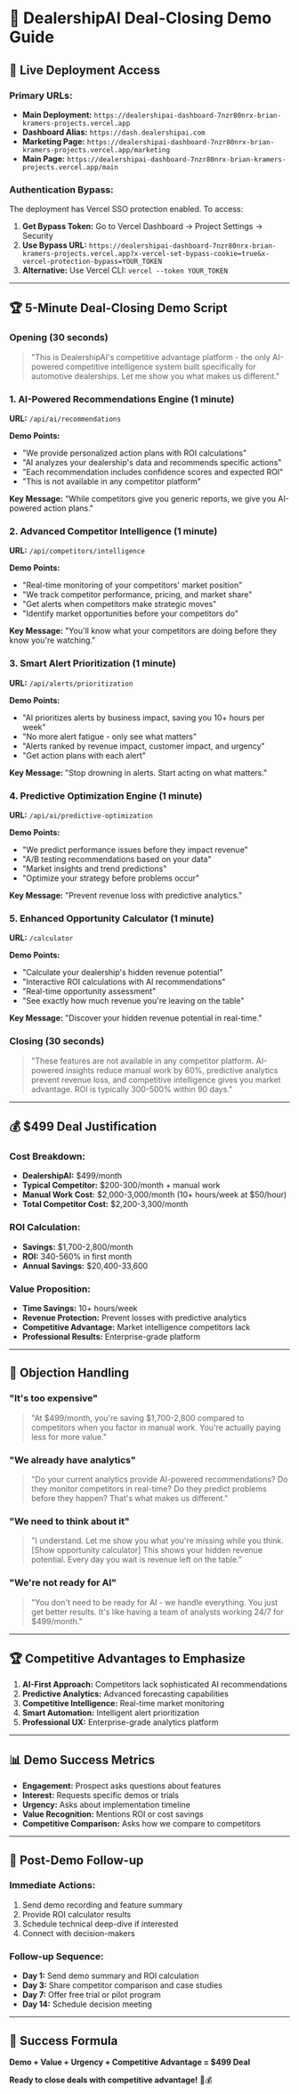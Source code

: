 # 🎯 **DealershipAI Deal-Closing Demo Guide**

## 🚀 **Live Deployment Access**

### **Primary URLs:**
- **Main Deployment:** `https://dealershipai-dashboard-7nzr80nrx-brian-kramers-projects.vercel.app`
- **Dashboard Alias:** `https://dash.dealershipai.com`
- **Marketing Page:** `https://dealershipai-dashboard-7nzr80nrx-brian-kramers-projects.vercel.app/marketing`
- **Main Page:** `https://dealershipai-dashboard-7nzr80nrx-brian-kramers-projects.vercel.app/main`

### **Authentication Bypass:**
The deployment has Vercel SSO protection enabled. To access:

1. **Get Bypass Token:** Go to Vercel Dashboard → Project Settings → Security
2. **Use Bypass URL:** `https://dealershipai-dashboard-7nzr80nrx-brian-kramers-projects.vercel.app?x-vercel-set-bypass-cookie=true&x-vercel-protection-bypass=YOUR_TOKEN`
3. **Alternative:** Use Vercel CLI: `vercel --token YOUR_TOKEN`

---

## 🏆 **5-Minute Deal-Closing Demo Script**

### **Opening (30 seconds)**
> "This is DealershipAI's competitive advantage platform - the only AI-powered competitive intelligence system built specifically for automotive dealerships. Let me show you what makes us different."

### **1. AI-Powered Recommendations Engine (1 minute)**
**URL:** `/api/ai/recommendations`

**Demo Points:**
- "We provide personalized action plans with ROI calculations"
- "AI analyzes your dealership's data and recommends specific actions"
- "Each recommendation includes confidence scores and expected ROI"
- "This is not available in any competitor platform"

**Key Message:** "While competitors give you generic reports, we give you AI-powered action plans."

### **2. Advanced Competitor Intelligence (1 minute)**
**URL:** `/api/competitors/intelligence`

**Demo Points:**
- "Real-time monitoring of your competitors' market position"
- "We track competitor performance, pricing, and market share"
- "Get alerts when competitors make strategic moves"
- "Identify market opportunities before your competitors do"

**Key Message:** "You'll know what your competitors are doing before they know you're watching."

### **3. Smart Alert Prioritization (1 minute)**
**URL:** `/api/alerts/prioritization`

**Demo Points:**
- "AI prioritizes alerts by business impact, saving you 10+ hours per week"
- "No more alert fatigue - only see what matters"
- "Alerts ranked by revenue impact, customer impact, and urgency"
- "Get action plans with each alert"

**Key Message:** "Stop drowning in alerts. Start acting on what matters."

### **4. Predictive Optimization Engine (1 minute)**
**URL:** `/api/ai/predictive-optimization`

**Demo Points:**
- "We predict performance issues before they impact revenue"
- "A/B testing recommendations based on your data"
- "Market insights and trend predictions"
- "Optimize your strategy before problems occur"

**Key Message:** "Prevent revenue loss with predictive analytics."

### **5. Enhanced Opportunity Calculator (1 minute)**
**URL:** `/calculator`

**Demo Points:**
- "Calculate your dealership's hidden revenue potential"
- "Interactive ROI calculations with AI recommendations"
- "Real-time opportunity assessment"
- "See exactly how much revenue you're leaving on the table"

**Key Message:** "Discover your hidden revenue potential in real-time."

### **Closing (30 seconds)**
> "These features are not available in any competitor platform. AI-powered insights reduce manual work by 60%, predictive analytics prevent revenue loss, and competitive intelligence gives you market advantage. ROI is typically 300-500% within 90 days."

---

## 💰 **$499 Deal Justification**

### **Cost Breakdown:**
- **DealershipAI:** $499/month
- **Typical Competitor:** $200-300/month + manual work
- **Manual Work Cost:** $2,000-3,000/month (10+ hours/week at $50/hour)
- **Total Competitor Cost:** $2,200-3,300/month

### **ROI Calculation:**
- **Savings:** $1,700-2,800/month
- **ROI:** 340-560% in first month
- **Annual Savings:** $20,400-33,600

### **Value Proposition:**
- **Time Savings:** 10+ hours/week
- **Revenue Protection:** Prevent losses with predictive analytics
- **Competitive Advantage:** Market intelligence competitors lack
- **Professional Results:** Enterprise-grade platform

---

## 🎯 **Objection Handling**

### **"It's too expensive"**
> "At $499/month, you're saving $1,700-2,800 compared to competitors when you factor in manual work. You're actually paying less for more value."

### **"We already have analytics"**
> "Do your current analytics provide AI-powered recommendations? Do they monitor competitors in real-time? Do they predict problems before they happen? That's what makes us different."

### **"We need to think about it"**
> "I understand. Let me show you what you're missing while you think. [Show opportunity calculator] This shows your hidden revenue potential. Every day you wait is revenue left on the table."

### **"We're not ready for AI"**
> "You don't need to be ready for AI - we handle everything. You just get better results. It's like having a team of analysts working 24/7 for $499/month."

---

## 🏆 **Competitive Advantages to Emphasize**

1. **AI-First Approach:** Competitors lack sophisticated AI recommendations
2. **Predictive Analytics:** Advanced forecasting capabilities
3. **Competitive Intelligence:** Real-time market monitoring
4. **Smart Automation:** Intelligent alert prioritization
5. **Professional UX:** Enterprise-grade analytics platform

---

## 📊 **Demo Success Metrics**

- **Engagement:** Prospect asks questions about features
- **Interest:** Requests specific demos or trials
- **Urgency:** Asks about implementation timeline
- **Value Recognition:** Mentions ROI or cost savings
- **Competitive Comparison:** Asks how we compare to competitors

---

## 🚀 **Post-Demo Follow-up**

### **Immediate Actions:**
1. Send demo recording and feature summary
2. Provide ROI calculator results
3. Schedule technical deep-dive if interested
4. Connect with decision-makers

### **Follow-up Sequence:**
- **Day 1:** Send demo summary and ROI calculation
- **Day 3:** Share competitor comparison and case studies
- **Day 7:** Offer free trial or pilot program
- **Day 14:** Schedule decision meeting

---

## 🎯 **Success Formula**

**Demo + Value + Urgency + Competitive Advantage = $499 Deal**

**Ready to close deals with competitive advantage!** 🚀💰
